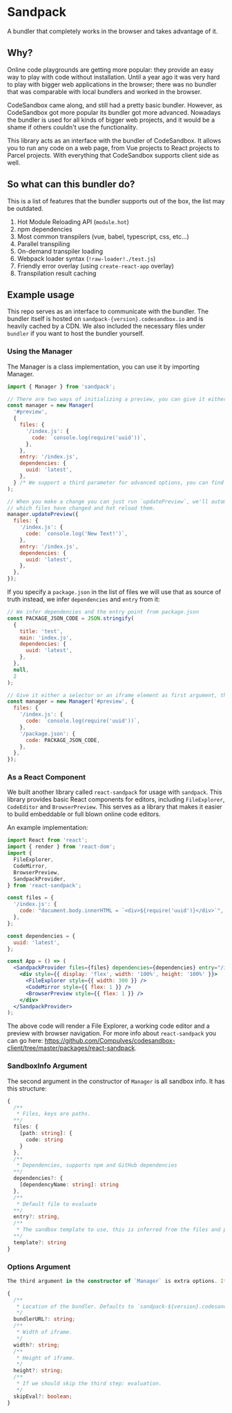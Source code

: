 # Sandpack

A bundler that completely works in the browser and takes advantage of it.

## Why?

Online code playgrounds are getting more popular: they provide an easy way to play with code without installation. Until a year ago it was very hard to play with bigger web applications in the browser; there was no bundler that was comparable with local bundlers and worked in the browser.

CodeSandbox came along, and still had a pretty basic bundler. However, as CodeSandbox got more popular its bundler got more advanced. Nowadays the bundler is used for all kinds of bigger web projects, and it would be a shame if others couldn't use the functionality.

This library acts as an interface with the bundler of CodeSandbox. It allows you to run any code on a web page, from Vue projects to React projects to Parcel projects. With everything that CodeSandbox supports client side as well.

## So what can this bundler do?

This is a list of features that the bundler supports out of the box, the list may be outdated.

1.  Hot Module Reloading API (`module.hot`)
2.  npm dependencies
3.  Most common transpilers (vue, babel, typescript, css, etc...)
4.  Parallel transpiling
5.  On-demand transpiler loading
6.  Webpack loader syntax (`!raw-loader!./test.js`)
7.  Friendly error overlay (using `create-react-app` overlay)
8.  Transpilation result caching

## Example usage

This repo serves as an interface to communicate with the bundler. The bundler itself is hosted on `sandpack-{version}.codesandbox.io` and is heavily cached by a CDN. We also included the necessary files under `bundler` if you want to host the bundler yourself.

### Using the Manager

The Manager is a class implementation, you can use it by importing Manager.

```js
import { Manager } from 'sandpack';

// There are two ways of initializing a preview, you can give it either an iframe element or a selector of an element to create an iframe on.
const manager = new Manager(
  '#preview',
  {
    files: {
      '/index.js': {
        code: `console.log(require('uuid'))`,
      },
    },
    entry: '/index.js',
    dependencies: {
      uuid: 'latest',
    },
  } /* We support a third parameter for advanced options, you can find more info in the bottom */
);

// When you make a change you can just run `updatePreview`, we'll automatically discover
// which files have changed and hot reload them.
manager.updatePreview({
  files: {
    '/index.js': {
      code: `console.log('New Text!')`,
    },
    entry: '/index.js',
    dependencies: {
      uuid: 'latest',
    },
  },
});
```

If you specify a `package.json` in the list of files we will use that as source of truth instead, we infer `dependencies` and `entry` from it:

```js
// We infer dependencies and the entry point from package.json
const PACKAGE_JSON_CODE = JSON.stringify(
  {
    title: 'test',
    main: 'index.js',
    dependencies: {
      uuid: 'latest',
    },
  },
  null,
  2
);

// Give it either a selector or an iframe element as first argument, the second arguments are the files
const manager = new Manager('#preview', {
  files: {
    '/index.js': {
      code: `console.log(require('uuid'))`,
    },
    '/package.json': {
      code: PACKAGE_JSON_CODE,
    },
  },
});
```

### As a React Component

We built another library called `react-sandpack` for usage with `sandpack`. This library provides basic React components for editors, including `FileExplorer`, `CodeEditor` and `BrowserPreview`. This serves as a library that makes it easier to build embeddable or full blown online code editors.

An example implementation:

```jsx
import React from 'react';
import { render } from 'react-dom';
import {
  FileExplorer,
  CodeMirror,
  BrowserPreview,
  SandpackProvider,
} from 'react-sandpack';

const files = {
  '/index.js': {
    code: "document.body.innerHTML = `<div>${require('uuid')}</div>`",
  },
};

const dependencies = {
  uuid: 'latest',
};

const App = () => (
  <SandpackProvider files={files} dependencies={dependencies} entry="/index.js">
    <div style={{ display: 'flex', width: '100%', height: '100%' }}>
      <FileExplorer style={{ width: 300 }} />
      <CodeMirror style={{ flex: 1 }} />
      <BrowserPreview style={{ flex: 1 }} />
    </div>
  </SandpackProvider>
);
```

The above code will render a File Explorer, a working code editor and a preview with browser navigation. For more info about `react-sandpack` you can go here: https://github.com/CompuIves/codesandbox-client/tree/master/packages/react-sandpack.

### SandboxInfo Argument

The second argument in the constructor of `Manager` is all sandbox info. It has this structure:

```ts
{
  /**
   * Files, keys are paths.
  **/
  files: {
    [path: string]: {
      code: string
    }
  },
  /**
   * Dependencies, supports npm and GitHub dependencies
  **/
  dependencies?: {
    [dependencyName: string]: string
  },
  /**
   * Default file to evaluate
  **/
  entry?: string,
  /**
   * The sandbox template to use, this is inferred from the files and package.json if not specified
  **/
  template?: string
}
```

### Options Argument

```ts
The third argument in the constructor of `Manager` is extra options. It has this structure:

{
  /**
   * Location of the bundler. Defaults to `sandpack-${version}.codesandbox.io`
   */
  bundlerURL?: string;
  /**
   * Width of iframe.
   */
  width?: string;
  /**
   * Height of iframe.
   */
  height?: string;
  /**
   * If we should skip the third step: evaluation.
   */
  skipEval?: boolean;
}
```
